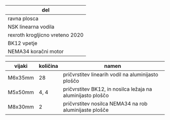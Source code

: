 | del                            |
|--------------------------------|
| ravna plosca                   |
| NSK linearna vodila            |
| rexroth krogljicno vreteno 2020|
| BK12 vpetje                    |
| NEMA34 koračni motor           |

| vijaki  | količina | namen                                                        |
|---------|----------|--------------------------------------------------------------|
| M6x35mm | 28       | pričvrstitev linearih vodil na aluminijasto ploščo           |
| M5x50mm | 4, 4     | pričvrstitev BK12, in nosilca ležaja  na aluminijasto ploščo |
| M8x30mm | 2        | pričvrstitev nosilca NEMA34 na rob aluminijaste plošče       |
